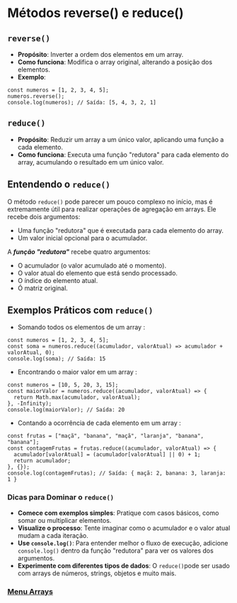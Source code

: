 # Métodos reverse() e reduce()

## `reverse()`

- **Propósito**: Inverter a ordem dos elementos em um array.
- **Como funciona**: Modifica o array original, alterando a posição dos elementos.
- **Exemplo**:

```
const numeros = [1, 2, 3, 4, 5];
numeros.reverse();
console.log(numeros); // Saída: [5, 4, 3, 2, 1]
```

## `reduce()`

- **Propósito**: Reduzir um array a um único valor, aplicando uma função a cada elemento.
- **Como funciona**: Executa uma função "redutora" para cada elemento do array, acumulando o resultado em um único valor.

## Entendendo o `reduce()`

O método `reduce()` pode parecer um pouco complexo no início, mas é extremamente útil para realizar operações de agregação em arrays. Ele recebe dois argumentos:

- Uma função "redutora" que é executada para cada elemento do array.
- Um valor inicial opcional para o acumulador.

A **_função "redutora"_** recebe quatro argumentos:

- O acumulador (o valor acumulado até o momento).
- O valor atual do elemento que está sendo processado.
- O índice do elemento atual.
- Ó matriz original.

## Exemplos Práticos com `reduce()`

- Somando todos os elementos de um array :

```
const numeros = [1, 2, 3, 4, 5];
const soma = numeros.reduce((acumulador, valorAtual) => acumulador + valorAtual, 0);
console.log(soma); // Saída: 15
```

- Encontrando o maior valor em um array :

```
const numeros = [10, 5, 20, 3, 15];
const maiorValor = numeros.reduce((acumulador, valorAtual) => {
  return Math.max(acumulador, valorAtual);
}, -Infinity);
console.log(maiorValor); // Saída: 20
```

- Contando a ocorrência de cada elemento em um array :

```
const frutas = ["maçã", "banana", "maçã", "laranja", "banana", "banana"];
const contagemFrutas = frutas.reduce((acumulador, valorAtual) => {
  acumulador[valorAtual] = (acumulador[valorAtual] || 0) + 1;
  return acumulador;
}, {});
console.log(contagemFrutas); // Saída: { maçã: 2, banana: 3, laranja: 1 }
```

### Dicas para Dominar o `reduce()`

- **Comece com exemplos simples**: Pratique com casos básicos, como somar ou multiplicar elementos.
- **Visualize o processo**: Tente imaginar como o acumulador e o valor atual mudam a cada iteração.
- **Use `console.log()`**: Para entender melhor o fluxo de execução, adicione `console.log()` dentro da função "redutora" para ver os valores dos argumentos.
- **Experimente com diferentes tipos de dados**: O `reduce()`pode ser usado com arrays de números, strings, objetos e muito mais.

### [Menu Arrays](../menu.md)
